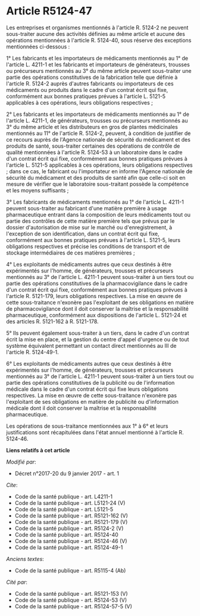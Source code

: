 # Article R5124-47

Les entreprises et organismes mentionnés à l'article R. 5124-2 ne peuvent sous-traiter aucune des activités définies au même
article et aucune des opérations mentionnées à l'article R. 5124-40, sous réserve des exceptions mentionnées ci-dessous : 

1° Les fabricants et les importateurs de médicaments mentionnés au 1° de l'article L. 4211-1 et les fabricants et
importateurs de générateurs, trousses ou précurseurs mentionnés au 3° du même article peuvent sous-traiter une partie des
opérations constitutives de la fabrication telle que définie à l'article R. 5124-2 auprès d'autres fabricants ou importateurs
de ces médicaments ou produits dans le cadre d'un contrat écrit qui fixe, conformément aux bonnes pratiques prévues à
l'article L. 5121-5 applicables à ces opérations, leurs obligations respectives ; 

2° Les fabricants et les importateurs de médicaments mentionnés au 1° de l'article L. 4211-1, de générateurs, trousses ou
précurseurs mentionnés au 3° du même article et les distributeurs en gros de plantes médicinales mentionnés au 11° de
l'article R. 5124-2, peuvent, à condition de justifier de ce recours auprès de l'Agence nationale de sécurité du médicament
et des produits de santé, sous-traiter certaines des opérations de contrôle de qualité mentionnées à l'article R. 5124-53 à
un laboratoire dans le cadre d'un contrat écrit qui fixe, conformément aux bonnes pratiques prévues à l'article L. 5121-5
applicables à ces opérations, leurs obligations respectives ; dans ce cas, le fabricant ou l'importateur en informe l'Agence
nationale de sécurité du médicament et des produits de santé afin que celle-ci soit en mesure de vérifier que le laboratoire
sous-traitant possède la compétence et les moyens suffisants ; 

3° Les fabricants de médicaments mentionnés au 1° de l'article L. 4211-1 peuvent sous-traiter au fabricant d'une matière
première à usage pharmaceutique entrant dans la composition de leurs médicaments tout ou partie des contrôles de cette
matière première tels que prévus par le dossier d'autorisation de mise sur le marché ou d'enregistrement, à l'exception de
son identification, dans un contrat écrit qui fixe, conformément aux bonnes pratiques prévues à l'article L. 5121-5, leurs
obligations respectives et précise les conditions de transport et de stockage intermédiaires de ces matières premières ; 

4° Les exploitants de médicaments autres que ceux destinés à être expérimentés sur l'homme, de générateurs, trousses et
précurseurs mentionnés au 3° de l'article L. 4211-1 peuvent sous-traiter à un tiers tout ou partie des opérations
constitutives de la pharmacovigilance dans le cadre d'un contrat écrit qui fixe, conformément aux bonnes pratiques prévues à
l'article R. 5121-179, leurs obligations respectives. La mise en œuvre de cette sous-traitance n'exonère pas l'exploitant de
ses obligations en matière de pharmacovigilance dont il doit conserver la maîtrise et la responsabilité pharmaceutique,
conformément aux dispositions de l'article L. 5121-24 et des articles R. 5121-162 à R. 5121-178.

5° Ils peuvent également sous-traiter à un tiers, dans le cadre d'un contrat écrit la mise en place, et la gestion du centre
d'appel d'urgence ou de tout système équivalent permettant un contact direct mentionnés au III de l'article R. 5124-49-1.

6° Les exploitants de médicaments autres que ceux destinés à être expérimentés sur l'homme, de générateurs, trousses et
précurseurs mentionnés au 3° de l'article L. 4211-1 peuvent sous-traiter à un tiers tout ou partie des opérations
constitutives de la publicité ou de l'information médicale dans le cadre d'un contrat écrit qui fixe leurs obligations
respectives. La mise en œuvre de cette sous-traitance n'exonère pas l'exploitant de ses obligations en matière de publicité
ou d'information médicale dont il doit conserver la maîtrise et la responsabilité pharmaceutique. 

Les opérations de sous-traitance mentionnées aux 1° à 6° et leurs justifications sont récapitulées dans l'état annuel
mentionné à l'article R. 5124-46.

**Liens relatifs à cet article**

_Modifié par_:

  - Décret n°2017-20 du 9 janvier 2017 - art. 1

_Cite_:

  - Code de la santé publique - art. L4211-1
  - Code de la santé publique - art. L5121-24 (V)
  - Code de la santé publique - art. L5121-5
  - Code de la santé publique - art. R5121-162 (V)
  - Code de la santé publique - art. R5121-179 (V)
  - Code de la santé publique - art. R5124-2 (V)
  - Code de la santé publique - art. R5124-40
  - Code de la santé publique - art. R5124-46 (V)
  - Code de la santé publique - art. R5124-49-1

_Anciens textes_:

  - Code de la santé publique - art. R5115-4 (Ab)

_Cité par_:

  - Code de la santé publique - art. R5121-153 (V)
  - Code de la santé publique - art. R5124-53 (V)
  - Code de la santé publique - art. R5124-57-5 (V)
